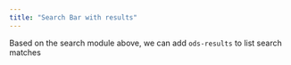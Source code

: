 ```yaml
---
title: "Search Bar with results"
---
```


Based on the search module above, we can add `ods-results` to list search matches
